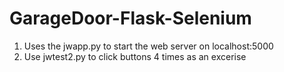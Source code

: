 # GarageDoor-Flask-Selenium


1. Uses the jwapp.py to start the web server on localhost:5000
2. Use jwtest2.py to click buttons 4 times as an excerise
